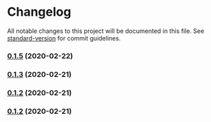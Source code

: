 # Changelog

All notable changes to this project will be documented in this file. See [standard-version](https://github.com/conventional-changelog/standard-version) for commit guidelines.

### [0.1.5](https://github.com/signalnerve/swap/compare/v0.1.4-alpha.0...v0.1.5) (2020-02-22)



### [0.1.3](https://github.com/signalnerve/swap/compare/v0.1.2-alpha.0...v0.1.3) (2020-02-21)



### [0.1.2](https://github.com/signalnerve/swap/compare/v0.1.1-alpha.0...v0.1.2) (2020-02-21)



### [0.1.2](https://github.com/signalnerve/swap/compare/v0.1.1-alpha.0...v0.1.2) (2020-02-21)
